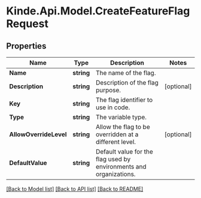 # Kinde.Api.Model.CreateFeatureFlagRequest

## Properties

Name | Type | Description | Notes
------------ | ------------- | ------------- | -------------
**Name** | **string** | The name of the flag. | 
**Description** | **string** | Description of the flag purpose. | [optional] 
**Key** | **string** | The flag identifier to use in code. | 
**Type** | **string** | The variable type. | 
**AllowOverrideLevel** | **string** | Allow the flag to be overridden at a different level. | [optional] 
**DefaultValue** | **string** | Default value for the flag used by environments and organizations. | 

[[Back to Model list]](../README.md#documentation-for-models) [[Back to API list]](../README.md#documentation-for-api-endpoints) [[Back to README]](../README.md)

